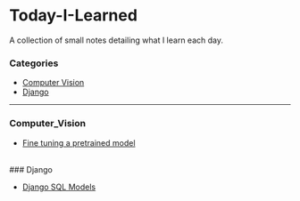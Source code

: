 # Today-I-Learned
A  collection of small notes detailing what I learn each day.

### Categories

* [Computer Vision](#computer_Vision)
* [Django](#django)
---

### Computer_Vision

- [Fine tuning a pretrained model](computer_vision/fine_tuning_a_pretrained_model.md)
<br/>
### Django

- [Django SQL Models](django/django_sql_models.md)
